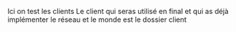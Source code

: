 Ici on test les clients
Le client qui seras utilisé en final et qui as déjà implémenter le réseau et le monde est le dossier client